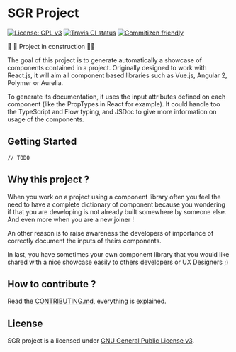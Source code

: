 SGR Project
===========

[![License: GPL v3](https://img.shields.io/badge/license-GPL--V3-blue.svg)](https://www.gnu.org/licenses/quick-guide-gplv3.fr.html)
[![Travis CI status](https://travis-ci.org/js-republic/SGR.svg?branch=master)](https://travis-ci.org/js-republic/SGR)
[![Commitizen friendly](https://img.shields.io/badge/commitizen-friendly-brightgreen.svg)](http://commitizen.github.io/cz-cli/)

:rocket: :construction: Project in construction :construction::rocket:

The goal of this project is to generate automatically a showcase of components
contained in a project. Originally designed to work with React.js, it will aim all 
component based libraries such as Vue.js, Angular 2, Polymer or Aurelia.
 
To generate its documentation, it uses the input attributes defined on each component (like the PropTypes in React for example).
It could handle too the TypeScript and Flow typing, and JSDoc to give more information on usage of the components.

Getting Started
---------------

    // TODO

Why this project ?
------------------

When you work on a project using a component library often you feel the need to have a complete dictionary of component
because you wondering if that you are developing is not already built somewhere by someone else. And even more when you are a new joiner !

An other reason is to raise awareness the developers of importance of correctly document the inputs of theirs components.

In last, you have sometimes your own component library that you would like shared with a nice showcase easily to others developers or UX Designers ;)

How to contribute ?
-------------------

Read the [CONTRIBUTING.md](./CONTRIBUTING.md), everything is explained.

License
-------

SGR project is a licensed under [GNU General Public License v3](https://www.gnu.org/licenses/gpl-3.0.en.html).